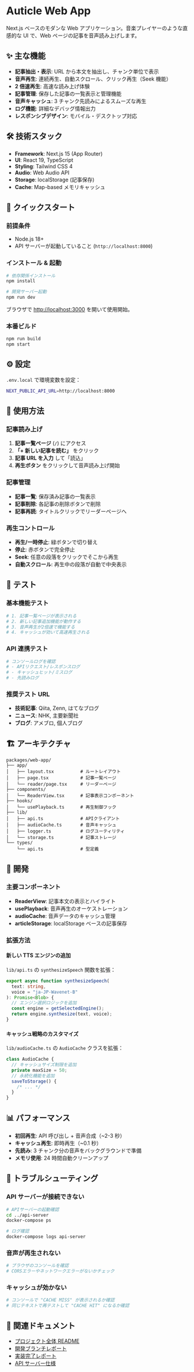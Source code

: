 # Auticle Web App

Next.js ベースのモダンな Web アプリケーション。音楽プレイヤーのような直感的な UI で、Web ページの記事を音声読み上げします。

## ✨ 主な機能

- **記事抽出・表示**: URL から本文を抽出し、チャンク単位で表示
- **音声再生**: 連続再生、自動スクロール、クリック再生（Seek 機能）
- **2 倍速再生**: 高速な読み上げ体験
- **記事管理**: 保存した記事の一覧表示と管理機能
- **音声キャッシュ**: 3 チャンク先読みによるスムーズな再生
- **ログ機能**: 詳細なデバッグ情報出力
- **レスポンシブデザイン**: モバイル・デスクトップ対応

## 🛠️ 技術スタック

- **Framework**: Next.js 15 (App Router)
- **UI**: React 19, TypeScript
- **Styling**: Tailwind CSS 4
- **Audio**: Web Audio API
- **Storage**: localStorage (記事保存)
- **Cache**: Map-based メモリキャッシュ

## 🚀 クイックスタート

### 前提条件

- Node.js 18+
- API サーバーが起動していること (`http://localhost:8000`)

### インストール & 起動

```bash
# 依存関係インストール
npm install

# 開発サーバー起動
npm run dev
```

ブラウザで [http://localhost:3000](http://localhost:3000) を開いて使用開始。

### 本番ビルド

```bash
npm run build
npm start
```

## ⚙️ 設定

`.env.local` で環境変数を設定：

```bash
NEXT_PUBLIC_API_URL=http://localhost:8000
```

## 📱 使用方法

### 記事読み上げ

1. **記事一覧ページ** (`/`) にアクセス
2. **「+ 新しい記事を読む」** をクリック
3. **記事 URL を入力** して「読込」
4. **再生ボタン** をクリックして音声読み上げ開始

### 記事管理

- **記事一覧**: 保存済み記事の一覧表示
- **記事削除**: 各記事の削除ボタンで削除
- **記事再読**: タイトルクリックでリーダーページへ

### 再生コントロール

- **再生/一時停止**: 緑ボタンで切り替え
- **停止**: 赤ボタンで完全停止
- **Seek**: 任意の段落をクリックでそこから再生
- **自動スクロール**: 再生中の段落が自動で中央表示

## 🧪 テスト

### 基本機能テスト

```bash
# 1. 記事一覧ページが表示される
# 2. 新しい記事追加機能が動作する
# 3. 音声再生が2倍速で機能する
# 4. キャッシュが効いて高速再生される
```

### API 連携テスト

```bash
# コンソールログを確認
# - APIリクエスト/レスポンスログ
# - キャッシュヒット/ミスログ
# - 先読みログ
```

### 推奨テスト URL

- **技術記事**: Qiita, Zenn, はてなブログ
- **ニュース**: NHK, 主要新聞社
- **ブログ**: アメブロ, 個人ブログ

## 🏗️ アーキテクチャ

```
packages/web-app/
├── app/
│   ├── layout.tsx          # ルートレイアウト
│   ├── page.tsx            # 記事一覧ページ
│   └── reader/page.tsx     # リーダーページ
├── components/
│   └── ReaderView.tsx      # 記事表示コンポーネント
├── hooks/
│   └── usePlayback.ts      # 再生制御フック
├── lib/
│   ├── api.ts              # APIクライアント
│   ├── audioCache.ts       # 音声キャッシュ
│   ├── logger.ts           # ログユーティリティ
│   └── storage.ts          # 記事ストレージ
└── types/
    └── api.ts              # 型定義
```

## 🔧 開発

### 主要コンポーネント

- **ReaderView**: 記事本文の表示とハイライト
- **usePlayback**: 音声再生のオーケストレーション
- **audioCache**: 音声データのキャッシュ管理
- **articleStorage**: localStorage ベースの記事保存

### 拡張方法

#### 新しい TTS エンジンの追加

`lib/api.ts` の `synthesizeSpeech` 関数を拡張：

```typescript
export async function synthesizeSpeech(
  text: string,
  voice = "ja-JP-Wavenet-B"
): Promise<Blob> {
  // エンジン選択ロジックを追加
  const engine = getSelectedEngine();
  return engine.synthesize(text, voice);
}
```

#### キャッシュ戦略のカスタマイズ

`lib/audioCache.ts` の `AudioCache` クラスを拡張：

```typescript
class AudioCache {
  // キャッシュサイズ制限を追加
  private maxSize = 50;
  // 永続化機能を追加
  saveToStorage() {
    /* ... */
  }
}
```

## 📊 パフォーマンス

- **初回再生**: API 呼び出し + 音声合成（~2-3 秒）
- **キャッシュ再生**: 即時再生（~0.1 秒）
- **先読み**: 3 チャンク分の音声をバックグラウンドで準備
- **メモリ使用**: 24 時間自動クリーンアップ

## 🐛 トラブルシューティング

### API サーバーが接続できない

```bash
# APIサーバーの起動確認
cd ../api-server
docker-compose ps

# ログ確認
docker-compose logs api-server
```

### 音声が再生されない

```bash
# ブラウザのコンソールを確認
# CORSエラーやネットワークエラーがないかチェック
```

### キャッシュが効かない

```bash
# コンソールで "CACHE MISS" が表示されるか確認
# 同じテキストで再テストして "CACHE HIT" になるか確認
```

## 📖 関連ドキュメント

- [プロジェクト全体 README](../../README.md)
- [開発ブランチレポート](BRANCH_REPORT.md)
- [実装完了レポート](COMPLETION_REPORT.md)
- [API サーバー仕様](../api-server/README.md)
